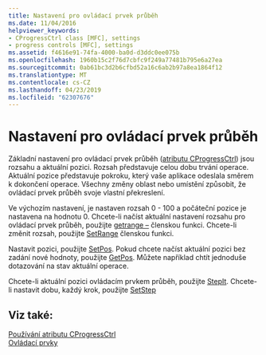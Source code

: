 ```yaml
---
title: Nastavení pro ovládací prvek průběh
ms.date: 11/04/2016
helpviewer_keywords:
- CProgressCtrl class [MFC], settings
- progress controls [MFC], settings
ms.assetid: f4616e91-74fa-4000-ba0d-d3ddc0ee075b
ms.openlocfilehash: 1960b15c2f76d7cbfc9f249a77481b795e6a27ea
ms.sourcegitcommit: 0ab61bc3d2b6cfbd52a16c6ab2b97a8ea1864f12
ms.translationtype: MT
ms.contentlocale: cs-CZ
ms.lasthandoff: 04/23/2019
ms.locfileid: "62307676"
---
```

# <a name="settings-for-the-progress-control"></a>Nastavení pro ovládací prvek průběh

Základní nastavení pro ovládací prvek průběh ([atributu CProgressCtrl](../mfc/reference/cprogressctrl-class.md)) jsou rozsahu a aktuální pozici. Rozsah představuje celou dobu trvání operace. Aktuální pozice představuje pokroku, který vaše aplikace odeslala směrem k dokončení operace. Všechny změny oblast nebo umístění způsobit, že ovládací prvek průběh svoje vlastní překreslení.

Ve výchozím nastavení, je nastaven rozsah 0 - 100 a počáteční pozice je nastavena na hodnotu 0. Chcete-li načíst aktuální nastavení rozsahu pro ovládací prvek průběh, použijte [getrange –](../mfc/reference/cprogressctrl-class.md#getrange) členskou funkci. Chcete-li změnit rozsah, použijte [SetRange](../mfc/reference/cprogressctrl-class.md#setrange) členskou funkci.

Nastavit pozici, použijte [SetPos](../mfc/reference/cprogressctrl-class.md#setpos). Pokud chcete načíst aktuální pozici bez zadání nové hodnoty, použijte [GetPos](../mfc/reference/cprogressctrl-class.md#getpos). Můžete například chtít jednoduše dotazování na stav aktuální operace.

Chcete-li aktuální pozici ovládacím prvkem průběh, použijte [StepIt](../mfc/reference/cprogressctrl-class.md#stepit). Chcete-li nastavit dobu, každý krok, použijte [SetStep](../mfc/reference/cprogressctrl-class.md#setstep)

## <a name="see-also"></a>Viz také:

[Používání atributu CProgressCtrl](../mfc/using-cprogressctrl.md)<br/>
[Ovládací prvky](../mfc/controls-mfc.md)
